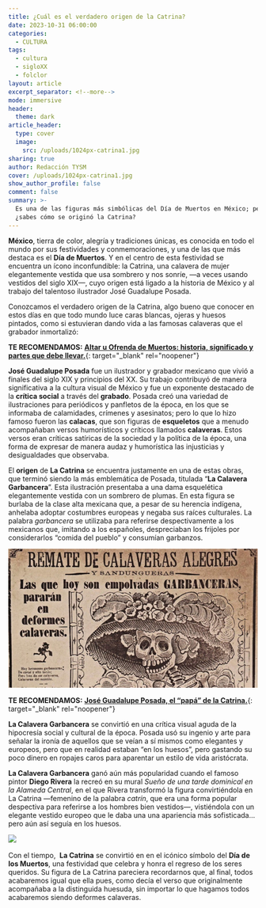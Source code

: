 ```yaml
---
title: ¿Cuál es el verdadero origen de la Catrina?
date: 2023-10-31 06:00:00
categories:
  - CULTURA
tags:
  - cultura
  - sigloXX
  - folclor
layout: article
excerpt_separator: <!--more-->
mode: immersive
header:
  theme: dark
article_header:
  type: cover
  image:
    src: /uploads/1024px-catrina1.jpg
sharing: true
author: Redacción TYSM
cover: /uploads/1024px-catrina1.jpg
show_author_profile: false
comment: false
summary: >-
  Es una de las figuras más simbólicas del Día de Muertos en México; pero,
  ¿sabes cómo se originó la Catrina?
---
```

**México**, tierra de color, alegría y tradiciones únicas, es conocida en todo el mundo por sus festividades y conmemoraciones, y una de las que más destaca es el **Día de Muertos**. Y en el centro de esta festividad se encuentra un ícono inconfundible: la Catrina, una calavera de mujer elegantemente vestida que usa sombrero y nos sonríe, —a veces usando vestidos del siglo XIX—, cuyo origen está ligado a la historia de México y al trabajo del talentoso ilustrador José Guadalupe Posada.

Conozcamos el verdadero origen de la Catrina, algo bueno que conocer en estos días en que todo mundo luce caras blancas, ojeras y huesos pintados, como si estuvieran dando vida a las famosas calaveras que el grabador inmortalizó:

**TE RECOMENDAMOS:**&nbsp;[**Altar u Ofrenda de Muertos: historia, significado y partes que debe llevar.**](https://blog.tonoysumariachi.com/mexicanisimos/2023/10/25/altar-u-ofrenda-de-muertos-historia-significado-y-partes-que-debe-llevar.html){: target="_blank" rel="noopener"}

**José Guadalupe Posada** fue un ilustrador y grabador mexicano que vivió a finales del siglo XIX y principios del XX. Su trabajo contribuyó de manera significativa a la cultura visual de México y fue un exponente destacado de la **crítica social** a través del **grabado**. Posada creó una variedad de ilustraciones para periódicos y panfletos de la época, en los que se informaba de calamidades, crímenes y asesinatos; pero lo que lo hizo famoso fueron las&nbsp;**calacas**, que son figuras de **esqueletos** que a menudo acompañaban versos humorísticos y críticos llamados **calaveras**. Estos versos eran críticas satíricas de la sociedad y la política de la época, una forma de expresar de manera audaz y humorística las injusticias y desigualdades que observaba.

El **origen** de **La Catrina** se encuentra justamente en una de estas obras, que terminó siendo la más emblemática de Posada, titulada “**La Calavera Garbancera**”. Esta ilustración presentaba a una dama esquelética elegantemente vestida con un sombrero de plumas. En esta figura se burlaba de la clase alta mexicana que, a pesar de su herencia indígena, anhelaba adoptar costumbres europeas y negaba sus raíces culturales. La palabra *garbancera* se utilizaba para referirse despectivamente a los mexicanos que, imitando a los españoles, despreciaban los frijoles por considerarlos “comida del pueblo” y consumían garbanzos.

![](/uploads/primera-aparicion-de-la-catrina-768x428.jpg)

**TE RECOMENDAMOS:** [**José Guadalupe Posada, el “papá” de la Catrina.**](https://blog.tonoysumariachi.com/cultura/2022/06/17/jose-guadalupe-posada-el-papa-de-la-catrina.html){: target="_blank" rel="noopener"}

**La Calavera Garbancera** se convirtió en una crítica visual aguda de la hipocresía social y cultural de la época. Posada usó su ingenio y arte para señalar la ironía de aquellos que se veían a sí mismos como elegantes y europeos, pero que en realidad estaban “en los huesos”, pero gastando su poco dinero en ropajes caros para aparentar un estilo de vida aristócrata.

**La Calavera Garbancera** ganó aún más popularidad cuando el famoso pintor **Diego Rivera** la recreó en su mural *Sueño de una tarde dominical en la Alameda Central*, en el que Rivera transformó la figura convirtiéndola en La Catrina —femenino de la palabra *catrín*, que era una forma popular despectiva para referirse a los hombres bien vestidos—, vistiéndola con un elegante vestido europeo que le daba una una apariencia más sofisticada… pero aún así seguía en los huesos.

![](https://upload.wikimedia.org/wikipedia/commons/8/86/The_Kid_-_Diego_Rivera.jpg)

Con el tiempo, &nbsp;**La Catrina** se convirtió en en el icónico símbolo del **Día de los Muertos**, una festividad que celebra y honra el regreso de los seres queridos. Su figura de La Catrina pareciera recordarnos que, al final, todos acabaremos igual que ella pues, como decía el verso que originalmente acompañaba a la distinguida huesuda, sin importar lo que hagamos todos acabaremos siendo deformes calaveras.